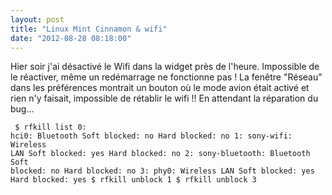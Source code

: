 ```yaml
---
layout: post
title: "Linux Mint Cinnamon & wifi"
date: "2012-08-28 08:18:00"
---
```

Hier soir j'ai désactivé le Wifi dans la widget près de l'heure. Impossible de le réactiver, même un redémarrage ne fonctionne pas !  La fenêtre "Réseau" dans les préférences montrait un bouton où le mode avion était activé et rien n'y faisait, impossible de rétablir le wifi !!  En attendant la réparation du bug...  <code><pre>
$ rfkill list
0: hci0: Bluetooth
 Soft blocked: no
 Hard blocked: no
1: sony-wifi: Wireless LAN
 Soft blocked: yes
 Hard blocked: no
2: sony-bluetooth: Bluetooth
 Soft blocked: no
 Hard blocked: no
3: phy0: Wireless LAN
 Soft blocked: yes
 Hard blocked: yes
$ rfkill unblock 1
$ rfkill unblock 3
</pre></code>

